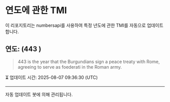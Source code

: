 
# 연도에 관한 TMI

이 리포지토리는 numbersapi를 사용하여 특정 년도에 관한 TMI를 자동으로 업데이트합니다.

## 연도: (443 )
> 443 is the year that the Burgundians sign a peace treaty with Rome, agreeing to serve as foederati in the Roman army.

⏳ 업데이트 시간: 2025-08-07 09:36:30 (UTC)

---
자동 업데이트 봇에 의해 관리됩니다.
